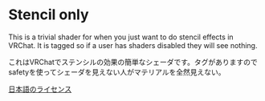 # Stencil only

This is a trivial shader for when you just want to do stencil effects in VRChat. It is tagged so if a user has shaders disabled they will see nothing.

これはVRChatでステンシルの効果の簡単なシェーダです。タグがありますのでsafetyを使ってシェーダを見えない人がマテリアルを全然見えない。

[日本語のライセンス](https://creativecommons.org/publicdomain/zero/1.0/legalcode.ja)
